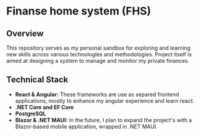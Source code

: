# Finanse home system (FHS)

## Overview
This repository serves as my personal sandbox for exploring and learning new skills across various technologies and methodologies. 
Project itself is aimed at designing a system to manage and monitor my private finances.

## Technical Stack
- **React & Angular:** These frameworks are use as separed frontend applications, mostly to enhance my angular experience and learn react. 
- **.NET Core and EF Core** 
- **PostgreSQL**
- **Blazor & .NET MAUI:** In the future, I plan to expand the project's with a Blazor-based mobile application, wrapped in .NET MAUI. 
